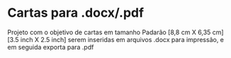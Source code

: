 # Cartas para .docx/.pdf

Projeto com o objetivo de cartas em tamanho Padarão [8,8 cm X 6,35 cm] [3.5 inch X 2.5 inch] serem inseridas em arquivos .docx para impressão, e em seguida exporta para .pdf